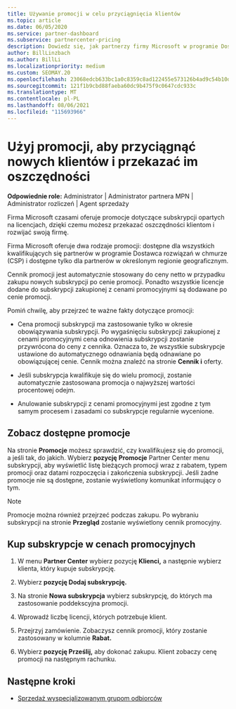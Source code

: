 ```yaml
---
title: Używanie promocji w celu przyciągnięcia klientów
ms.topic: article
ms.date: 06/05/2020
ms.service: partner-dashboard
ms.subservice: partnercenter-pricing
description: Dowiedz się, jak partnerzy firmy Microsoft w programie Dostawca rozwiązań w chmurze mogą kupować subskrypcje w cenach promocyjnych i przekazywać oszczędności swoim klientom.
author: BillLinzbach
ms.author: BillLi
ms.localizationpriority: medium
ms.custom: SEOMAY.20
ms.openlocfilehash: 23068edcb633bc1a0c8359c8ad122455e573126b4ad9c54b10d105f9156b002c
ms.sourcegitcommit: 121f1b9cbd88faeba60dc9b475f9c0647cdc933c
ms.translationtype: MT
ms.contentlocale: pl-PL
ms.lasthandoff: 08/06/2021
ms.locfileid: "115693966"
---
```

# <a name="use-promotions-to-attract-new-customers-and-pass-the-savings-on-to-them"></a>Użyj promocji, aby przyciągnąć nowych klientów i przekazać im oszczędności



**Odpowiednie role:** Administrator | Administrator partnera MPN | Administrator rozliczeń | Agent sprzedaży


Firma Microsoft czasami oferuje promocje dotyczące subskrypcji opartych na licencjach, dzięki czemu możesz przekazać oszczędności klientom i rozwijać swoją firmę. 

Firma Microsoft oferuje dwa rodzaje promocji: dostępne dla wszystkich kwalifikujących się partnerów w programie Dostawca rozwiązań w chmurze (CSP) i dostępne tylko dla partnerów w określonym regionie geograficznym.

Cennik promocji jest automatycznie stosowany do ceny netto w przypadku zakupu nowych subskrypcji po cenie promocji. Ponadto wszystkie licencje dodane do subskrypcji zakupionej z cenami promocyjnymi są dodawane po cenie promocji. 

Pomiń chwilę, aby przejrzeć te ważne fakty dotyczące promocji:

- Cena promocji subskrypcji ma zastosowanie tylko w okresie obowiązywania subskrypcji. Po wygaśnięciu subskrypcji zakupionej z cenami promocyjnymi cena odnowienia subskrypcji zostanie przywrócona do ceny z cennika. Oznacza to, że wszystkie subskrypcje ustawione do automatycznego odnawiania będą odnawiane po obowiązującej cenie. Cennik można znaleźć na stronie **Cennik i** oferty.

- Jeśli subskrypcja kwalifikuje się do wielu promocji, zostanie automatycznie zastosowana promocja o najwyższej wartości procentowej odejm.

- Anulowanie subskrypcji z cenami promocyjnymi jest zgodne z tym samym procesem i zasadami co subskrypcje regularnie wycenione.

## <a name="see-available-promotions"></a>Zobacz dostępne promocje

Na stronie **Promocje** możesz sprawdzić, czy kwalifikujesz się do promocji, a jeśli tak, do jakich. Wybierz **pozycję** **Promocje** Partner Center menu subskrypcji, aby wyświetlić listę bieżących promocji wraz z rabatem, typem promocji oraz datami rozpoczęcia i zakończenia subskrypcji. Jeśli żadne promocje nie są dostępne, zostanie wyświetlony komunikat informujący o tym. 

> [!NOTE]  
> Promocje można również przejrzeć podczas zakupu. Po wybraniu subskrypcji na stronie **Przegląd** zostanie wyświetlony cennik promocyjny.

## <a name="purchase-subscriptions-at-promotion-prices"></a>Kup subskrypcje w cenach promocyjnych

1. W menu **Partner Center** wybierz pozycję **Klienci,** a następnie wybierz klienta, który kupuje subskrypcję. 

2. Wybierz **pozycję Dodaj subskrypcję.**

3. Na stronie **Nowa subskrypcja** wybierz subskrypcję, do których ma zastosowanie poddekscyjna promocji.

4. Wprowadź liczbę licencji, których potrzebuje klient. 

5. Przejrzyj zamówienie. Zobaczysz cennik promocji, który zostanie zastosowany w kolumnie **Rabat.**  

6. Wybierz **pozycję Prześlij,** aby dokonać zakupu. Klient zobaczy cenę promocji na następnym rachunku.  


## <a name="next-steps"></a>Następne kroki

- [Sprzedaż wyspecjalizowanym grupom odbiorców](sell-to-education-customers.md)